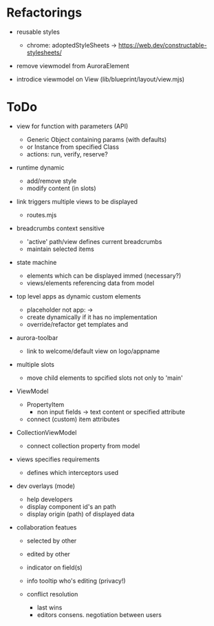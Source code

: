 Refactorings
============

- reusable styles
    - chrome: adoptedStyleSheets    -> https://web.dev/constructable-stylesheets/

- remove viewmodel from AuroraElement
- introdice viewmodel on View (lib/blueprint/layout/view.mjs)


ToDo
====

- view for function with parameters (API)
    - Generic Object containing params (with defaults)
    - or Instance from specified Class
    - actions: run, verify, reserve?

- runtime dynamic
    - add/remove style 
    - modify content (in slots)

- link triggers multiple views to be displayed
    - routes.mjs

- breadcrumbs context sensitive
    - 'active' path/view defines current breadcrumbs
    - maintain selected items

- state machine
    - elements which can be displayed immed (necessary?)
    - views/elements referencing data from model 

- top level apps as dynamic custom elements
    - placeholder not app: <thoregon-app/> -> <thoregon/>
    - <my-app> create dynamically if it has no implementation
    - override/refactor get templates and 
- aurora-toolbar
    - link to welcome/default view on logo/appname

- multiple slots
    - move child elements to spcified slots not only to 'main'

- ViewModel
    - PropertyItem
        - non input fields -> text content or specified attribute
    - connect (custom) item attributes
    
- CollectionViewModel
    - connect collection property from model

- views specifies requirements
    - defines which interceptors used

- dev overlays (mode)
    - help developers
    - display component id's an path
    - display origin (path) of displayed data

- collaboration featues
    - selected by other
    - edited by other

    - indicator on field(s) 
    - info tooltip who's editing (privacy!)
    
    - conflict resolution
        - last wins
        - editors consens. negotiation between users
 
